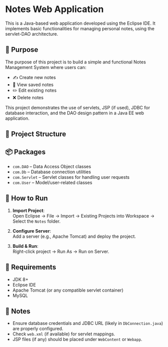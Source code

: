 # Notes Web Application

This is a Java-based web application developed using the Eclipse IDE. It implements basic functionalities for managing personal notes, using the servlet-DAO architecture.

## 🎯 Purpose
The purpose of this project is to build a simple and functional Notes Management System where users can:

- ✍️ Create new notes  
- 📖 View saved notes  
- ✏️ Edit existing notes  
- ❌ Delete notes  

This project demonstrates the use of servlets, JSP (if used), JDBC for database interaction, and the DAO design pattern in a Java EE web application.

## 📁 Project Structure

## 📦 Packages
- `com.DAO` – Data Access Object classes
- `com.Db` – Database connection utilities
- `com.Servlet` – Servlet classes for handling user requests
- `com.User` – Model/user-related classes

## 🚀 How to Run
1. **Import Project**:  
   Open Eclipse → File → Import → Existing Projects into Workspace → Select the `Notes` folder.

2. **Configure Server**:  
   Add a server (e.g., Apache Tomcat) and deploy the project.

3. **Build & Run**:  
   Right-click project → Run As → Run on Server.

## 🔧 Requirements
- JDK 8+
- Eclipse IDE
- Apache Tomcat (or any compatible servlet container)
- MySQL

## 📌 Notes
- Ensure database credentials and JDBC URL (likely in `DbConnection.java`) are properly configured.
- Check `web.xml` (if available) for servlet mappings.
- JSP files (if any) should be placed under `WebContent` or `Webapp`.

